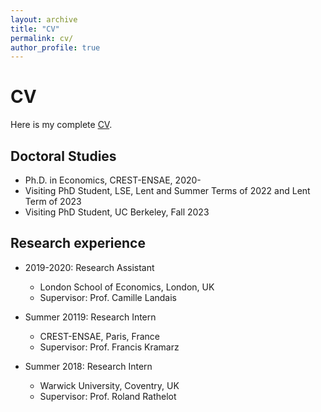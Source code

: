 ```yaml
---
layout: archive
title: "CV"
permalink: cv/
author_profile: true
---
```


CV 
======

Here is my complete [CV](https://github.com/alicelapeyre/alicelapeyre.github.io/raw/master/ALapeyre_CV.pdf).

## Doctoral Studies 
* Ph.D. in Economics, CREST-ENSAE, 2020-
* Visiting PhD Student, LSE, Lent and Summer Terms of 2022 and Lent Term of 2023
* Visiting PhD Student, UC Berkeley, Fall 2023

## Research experience

* 2019-2020: Research Assistant
  * London School of Economics, London, UK
  * Supervisor: Prof. Camille Landais 

* Summer 20119: Research Intern 
  * CREST-ENSAE, Paris, France
  * Supervisor: Prof. Francis Kramarz

* Summer 2018: Research Intern 
  * Warwick University, Coventry, UK
  * Supervisor: Prof. Roland Rathelot
  
